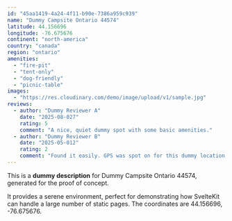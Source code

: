 ```yaml
---
id: "45aa1419-4a24-4f11-b90e-7386a959c939"
name: "Dummy Campsite Ontario 44574"
latitude: 44.156696
longitude: -76.675676
continent: "north-america"
country: "canada"
region: "ontario"
amenities:
  - "fire-pit"
  - "tent-only"
  - "dog-friendly"
  - "picnic-table"
images:
  - "https://res.cloudinary.com/demo/image/upload/v1/sample.jpg"
reviews:
  - author: "Dummy Reviewer A"
    date: "2025-08-027"
    rating: 5
    comment: "A nice, quiet dummy spot with some basic amenities."
  - author: "Dummy Reviewer B"
    date: "2025-05-012"
    rating: 2
    comment: "Found it easily. GPS was spot on for this dummy location."
---
```


This is a **dummy description** for Dummy Campsite Ontario 44574, generated for the proof of concept.

It provides a serene environment, perfect for demonstrating how SvelteKit can handle a large number of static pages. The coordinates are 44.156696, -76.675676.

